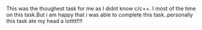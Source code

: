 This was the thoughest task for me as I didnt know c/c++. I most of the time on this task.But i am happy that i was able to complete this task..personally this task ate my head a lotttt!!!!
